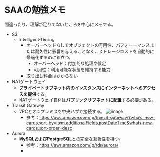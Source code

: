 # SAAの勉強メモ
間違ったり、理解が足りてないところを中心にメモする。

- S3
	- Intelligent-Tiering
		- オーバーヘッドなしでオブジェクトの可用性、パフォーーマンスまたは耐久性に影響を与えることなく、ストレージコストを自動的に最適化するのに役立つ。
			- オーバーヘッド：付加的な処理や設定
			- 可用性：利用可能な状態を維持する能力
		- 取り出し料金はかからない
- NATゲートウェイ
	- **プライベートサブネット内のインスタンスにインターネットへのアクセスを提供**する。
	- NATゲートウェイ自体は**パプリックサブネットに配置**する必要がある。
- Transit Gateway
	- VPCとオンプレミスを中央ハブで接続する。  ![image](https://user-images.githubusercontent.com/53633841/174489500-4a767f50-4b6c-4afb-9092-df857f7f8fc5.png)
		- 参考：https://aws.amazon.com/jp/transit-gateway/?whats-new-cards.sort-by=item.additionalFields.postDateTime&whats-new-cards.sort-order=desc
- Aurora
	- **MySQLおよびPostgreSQL**との完全な互換性を持つ。
		- 参考：https://aws.amazon.com/jp/rds/aurora/
		- 
